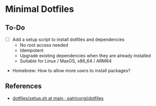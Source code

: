 # Minimal Dotfiles

## To-Do

- [ ] Add a setup script to install dotfiles and dependencies
    - No root access needed
    - Idempotent
    - Upgrade existing dependencies when they are already installed
    - Suitable for Linux / MaxOS, x86_64 / ARM64
- Homebrew: How to allow more users to install packages?

## References

- [dotfiles/setup.sh at main · patricorgi/dotfiles](https://github.com/patricorgi/dotfiles/blob/main/setup.sh)
